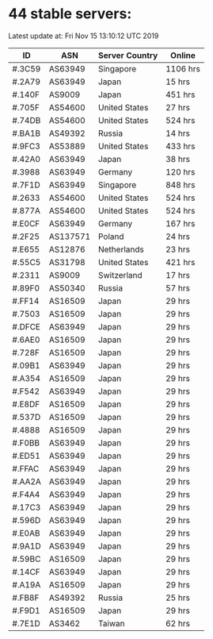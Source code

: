 # 44 stable servers:

Latest update at: Fri Nov 15 13:10:12 UTC 2019

| ID | ASN | Server Country | Online |
| -- | --- | -------------- | ------ |
| #.3C59 | AS63949 | Singapore | 1106 hrs |
| #.2A79 | AS63949 | Japan | 15 hrs |
| #.140F | AS9009 | Japan | 451 hrs |
| #.705F | AS54600 | United States | 27 hrs |
| #.74DB | AS54600 | United States | 524 hrs |
| #.BA1B | AS49392 | Russia | 14 hrs |
| #.9FC3 | AS53889 | United States | 433 hrs |
| #.42A0 | AS63949 | Japan | 38 hrs |
| #.3988 | AS63949 | Germany | 120 hrs |
| #.7F1D | AS63949 | Singapore | 848 hrs |
| #.2633 | AS54600 | United States | 524 hrs |
| #.877A | AS54600 | United States | 524 hrs |
| #.E0CF | AS63949 | Germany | 167 hrs |
| #.2F25 | AS137571 | Poland | 24 hrs |
| #.E655 | AS12876 | Netherlands | 23 hrs |
| #.55C5 | AS31798 | United States | 421 hrs |
| #.2311 | AS9009 | Switzerland | 17 hrs |
| #.89F0 | AS50340 | Russia | 57 hrs |
| #.FF14 | AS16509 | Japan | 29 hrs |
| #.7503 | AS16509 | Japan | 29 hrs |
| #.DFCE | AS63949 | Japan | 29 hrs |
| #.6AE0 | AS16509 | Japan | 29 hrs |
| #.728F | AS16509 | Japan | 29 hrs |
| #.09B1 | AS63949 | Japan | 29 hrs |
| #.A354 | AS16509 | Japan | 29 hrs |
| #.F542 | AS63949 | Japan | 29 hrs |
| #.E8DF | AS16509 | Japan | 29 hrs |
| #.537D | AS16509 | Japan | 29 hrs |
| #.4888 | AS16509 | Japan | 29 hrs |
| #.F0BB | AS63949 | Japan | 29 hrs |
| #.ED51 | AS63949 | Japan | 29 hrs |
| #.FFAC | AS63949 | Japan | 29 hrs |
| #.AA2A | AS63949 | Japan | 29 hrs |
| #.F4A4 | AS63949 | Japan | 29 hrs |
| #.17C3 | AS63949 | Japan | 29 hrs |
| #.596D | AS63949 | Japan | 29 hrs |
| #.E0AB | AS63949 | Japan | 29 hrs |
| #.9A1D | AS63949 | Japan | 29 hrs |
| #.59BC | AS16509 | Japan | 29 hrs |
| #.14CF | AS63949 | Japan | 29 hrs |
| #.A19A | AS16509 | Japan | 29 hrs |
| #.FB8F | AS49392 | Russia | 25 hrs |
| #.F9D1 | AS16509 | Japan | 29 hrs |
| #.7E1D | AS3462 | Taiwan | 62 hrs |


